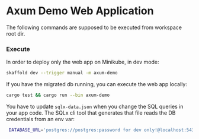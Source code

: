 # Axum Demo Web Application

The following commands are supposed to be executed from workspace root dir.

### Execute

In order to deploy only the web app on Minikube, in dev mode:

```sh
skaffold dev --trigger manual -m axum-demo
```

If you have the migrated db running, you can execute the web app locally:

```sh
cargo test && cargo run --bin axum-demo
```

You have to update `sqlx-data.json` when you change the SQL queries in your app code.
The SQLx cli tool that generates that file reads the DB credentials from an env var:

```sh
 DATABASE_URL='postgres://postgres:password for dev only!@localhost:5432' cargo sqlx prepare --merged
```
